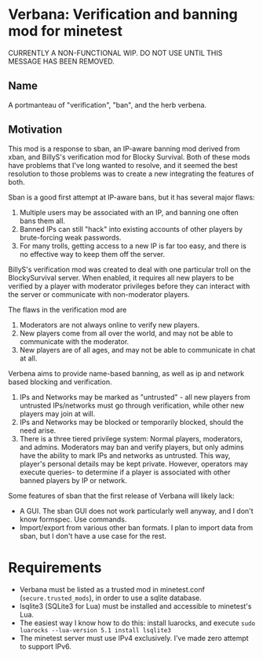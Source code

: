 Verbana: Verification and banning mod for minetest
==================================================

CURRENTLY A NON-FUNCTIONAL WIP. DO NOT USE UNTIL THIS MESSAGE HAS BEEN REMOVED.

Name
----
A portmanteau of "verification", "ban", and the herb verbena.

Motivation
----------

This mod is a response to sban, an IP-aware banning mod derived from xban,
and BillyS's verification mod for Blocky Survival. Both of these mods have
problems that I've long wanted to resolve, and it seemed the best resolution
to those problems was to create a new integrating the features of both.

Sban is a good first attempt at IP-aware bans, but it has several major flaws:
1. Multiple users may be associated with an IP, and banning one often bans
   them all.
2. Banned IPs can still "hack" into existing accounts of other players by
   brute-forcing weak passwords.
3. For many trolls, getting access to a new IP is far too easy, and there is no
   effective way to keep them off the server.

BillyS's verification mod was created to deal with one particular troll on
the BlockySurvival server. When enabled, it requires all new players to be
verified by a player with moderator privileges before they can interact with
the server or communicate with non-moderator players.

The flaws in the verification mod are
1. Moderators are not always online to verify new players.
2. New players come from all over the world, and may not be able to communicate
   with the moderator.
3. New players are of all ages, and may not be able to communicate in chat at
   all.

Verbena aims to provide name-based banning, as well as ip and network based
blocking and verification.
1. IPs and Networks may be marked as "untrusted" - all new players from
   untrusted IPs/networks must go through verification, while other new
   players may join at will.
2. IPs and Networks may be blocked or temporarily blocked, should the need
   arise.
3. There is a three tiered privilege system: Normal players, moderators,
   and admins. Moderators may ban and verify players, but only admins have
   the ability to mark IPs and networks as untrusted. This way, player's
   personal details may be kept private. However, operators may execute queries-
   to determine if a player is associated with other banned players by IP or
   network.

Some features of sban that the first release of Verbana will likely lack:
* A GUI. The sban GUI does not work particularly well anyway, and I don't know formspec. Use commands.
* Import/export from various other ban formats. I plan to import data from sban, but I don't have a use case for the rest.

Requirements
============

* Verbana must be listed as a trusted mod in minetest.conf (`secure.trusted_mods`), in order to use a sqlite database.
* lsqlite3 (SQLite3 for Lua) must be installed and accessible to minetest's Lua.
 * The easiest way I know how to do this: install luarocks, and execute `sudo luarocks --lua-version 5.1 install lsqlite3`
* The minetest server must use IPv4 exclusively. I've made zero attempt to support IPv6.



